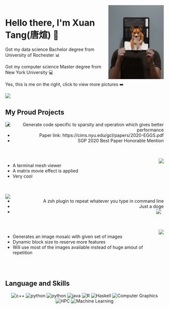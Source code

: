 <a href="https://tangxuan.me">
  <img align="right" src="https://github.com/txstc55/txstc55/blob/master/profile.jpg" width="35%"/>
</a>

# Hello there, I'm Xuan Tang(唐煊) :pig:
Got my data science Bachelor degree from University of Rochester :bar_chart:

Got my computer science Master degree from New York University :computer:

Yes, this is me on the right, click to view more pictures :arrow_right:

<a href="https://github.com/txstc55">
  <img src="https://github-readme-stats.vercel.app/api?username=txstc55&show_icons=true&title_color=eaefec&icon_color=fd5f51&text_color=bed5e3&bg_color=2b3a43" />
</a>

## My Proud Projects

<EGGS>
  <a href="https://github.com/txstc55/EGGS">
    <img align="left" src="https://github-readme-stats.vercel.app/api/pin/?username=txstc55&repo=EGGS&show_icons=true&title_color=eaefec&icon_color=fd5f51&text_color=bed5e3&bg_color=2b3a43" />
  </a>
  <ul align="right">
    <li>Generate code specific to sparsity and operation which gives better performance</li>
    <li>Paper link: https://cims.nyu.edu/gcl/papers/2020-EGGS.pdf</li>
    <li>SGP 2020 Best Paper Honorable Mention</li>
  </ul>
</EGGS>
<br><br>
<MATRIXVIEWER>
  <a href="https://github.com/txstc55/matrix_viewer">
    <img align="right" src="https://github-readme-stats.vercel.app/api/pin/?username=txstc55&repo=matrix_viewer&show_icons=true&title_color=eaefec&icon_color=fd5f51&text_color=bed5e3&bg_color=2b3a43" />
  </a>
  <ul align="left">
    <li>A terminal mesh viewer</li>
    <li>A matrix movie effect is applied</li>
    <li>Very cool</li>
  </ul>
</MATRIXVIEWER>
<br><br>
<DOGESAY>
  <a href="https://github.com/txstc55/dogesay">
    <img align="left" src="https://github-readme-stats.vercel.app/api/pin/?username=txstc55&repo=dogesay&show_icons=true&title_color=eaefec&icon_color=fd5f51&text_color=bed5e3&bg_color=2b3a43" />
  </a>
  <ul align="right">
    <li>A zsh plugin to repeat whatever you type in command line</li>
    <li>Just a doge</li>
    <li> <img align="right" src="https://emojis.slackmojis.com/emojis/images/1450451598/168/doge2.png?1450451598" width="5%"/></li>
  </ul>
</DOGESAY>
<br><br>
<MOSAIC>
  <a href="https://github.com/txstc55/ImageMosaicBVH">
    <img align="right" src="https://github-readme-stats.vercel.app/api/pin/?username=txstc55&repo=ImageMosaicBVH&show_icons=true&title_color=eaefec&icon_color=fd5f51&text_color=bed5e3&bg_color=2b3a43" />
  </a>
  <ul align="left">
    <li>Generates an image mosaic with given set of images</li>
    <li>Dynamic block size to reserve more features</li>
    <li>Will use most of the images available instead of huge amout of repetition</li>
  </ul>
</MOSAIC>
<br><br>

## Language and Skills
<p align="center">
  <img src="https://img.shields.io/badge/-c++-335158?style=flat-square" alt="c++">
  <img src="https://img.shields.io/badge/-python-blue?style=flat-square" alt="python">
  <img src="https://img.shields.io/badge/-Go-24a591?style=flat-square" alt="python">
  <img src="https://img.shields.io/badge/-java-red?style=flat-square" alt="java">
  <img src="https://img.shields.io/badge/-R-827a75?style=flat-square" alt="R">
  <img src="https://img.shields.io/badge/-Haskell-7e2a8a?style=flat-square" alt="Haskell">
  <img src="https://img.shields.io/badge/-Computer%20Graphics-ecc429?style=flat-square" alt="Computer Graphics">
  <img src="https://img.shields.io/badge/-HPC-414c4d?style=flat-square" alt="HPC">
  <img src="https://img.shields.io/badge/-Machine%20Learning-171e1c?style=flat-square" alt="Machine Learning">
</p>
